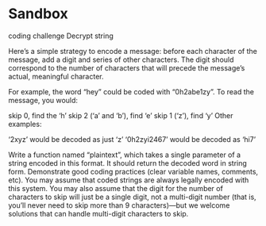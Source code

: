 # Sandbox
coding challenge
Decrypt string

Here’s a simple strategy to encode a message: before each character of the message, add a digit and series of other characters. The digit  should correspond to the number of characters that will precede the message’s actual, meaningful character.

For example, the word “hey” could be coded with “0h2abe1zy”. To read the message, you would:

skip 0, find the ‘h’
skip 2 (‘a’ and ‘b’), find ‘e’
skip 1 (‘z’), find ‘y’
Other examples:

‘2xyz’ would be decoded as just ‘z’
‘0h2zyi2467’ would be decoded as ‘hi7’
 
Write a function named “plaintext”, which takes a single parameter of a string encoded in this format. It should return the decoded word in string form. Demonstrate good coding practices (clear variable names, comments, etc).
You may assume that coded strings are always legally encoded with this system. You may also assume that the digit for the number of characters to skip will just be a single digit, not a multi-digit number (that is, you’ll never need to skip more than 9 characters)—but we welcome solutions that can handle multi-digit characters to skip.
